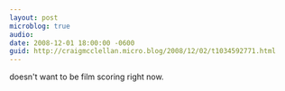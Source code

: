 ```yaml
---
layout: post
microblog: true
audio: 
date: 2008-12-01 18:00:00 -0600
guid: http://craigmcclellan.micro.blog/2008/12/02/t1034592771.html
---
```

doesn't want to be film scoring right now.
